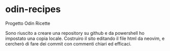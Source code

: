 # odin-recipes
Progetto Odin Ricette

Sono riuscito a creare una repository su github e da powershell ho impostato una copia locale. Costruiro il sito editando il file html da neovim, e cercherò di fare dei commit con commenti chiari ed efficaci.
